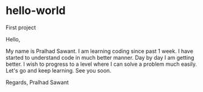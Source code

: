 # hello-world
First project


Hello,

My name is Pralhad Sawant. I am learning coding since past 1 week. I have started to understand code in much better manner. Day by day I am getting better. I wish to progress to a 
level where I can solve a problem much easily. Let's go and keep learning. See you soon.

Regards,
Pralhad Sawant
